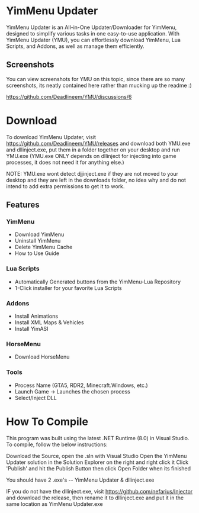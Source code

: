 # YimMenu Updater

YimMenu Updater is an All-in-One Updater/Downloader for YimMenu, designed to simplify various tasks in one easy-to-use application. With YimMenu Updater (YMU), you can effortlessly download YimMenu, Lua Scripts, and Addons, as well as manage them efficiently.

## Screenshots
You can view screenshots for YMU on this topic, since there are so many screenshots, its neatly contained here rather than mucking up the readme :)

https://github.com/Deadlineem/YMU/discussions/6

# Download

To download YimMenu Updater, visit https://github.com/Deadlineem/YMU/releases and download both YMU.exe and dllinject.exe, put them in a folder together on your desktop and run YMU.exe
(YMU.exe ONLY depends on dllinject for injecting into game processes, it does not need it for anything else.)

NOTE: YMU.exe wont detect djjinject.exe if they are not moved to your desktop and they are left in the downloads folder, no idea why and do not intend to add extra permissions to get it to work.

## Features

### YimMenu
- Download YimMenu
- Uninstall YimMenu
- Delete YimMenu Cache
- How to Use Guide

### Lua Scripts
- Automatically Generated buttons from the YimMenu-Lua Repository
- 1-Click installer for your favorite Lua Scripts

### Addons
- Install Animations
- Install XML Maps & Vehicles
- Install YimASI

### HorseMenu
- Download HorseMenu

### Tools
- Process Name (GTA5, RDR2, Minecraft.Windows, etc.)
- Launch Game -> Launches the chosen process
- Select/Inject DLL 


# How To Compile
This program was built using the latest .NET Runtime (8.0) in Visual Studio.  To compile, follow the below instructions:

Download the Source, open the .sln with Visual Studio
Open the YimMenu Updater solution in the Solution Explorer on the right and right click it
Click 'Publish' and hit the Publish Button then click Open Folder when its finished

You should have 2 .exe's -- YimMenu Updater & dllinject.exe

IF you do not have the dllinject.exe, visit https://github.com/nefarius/Injector and download the release, 
then rename it to dllinject.exe and put it in the same location as YimMenu Updater.exe
